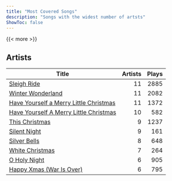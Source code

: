```yaml
---
title: "Most Covered Songs"
description: "Songs with the widest number of artsts"
ShowToc: false
---
```


{{< more >}}

## Artists
Title | Artists | Plays 
----- | ------: | -----: 
[Sleigh Ride](/songs/sleigh-ride) | 11 | 2885
[Winter Wonderland](/songs/winter-wonderland) | 11 | 2082
[Have Yourself a Merry Little Christmas](/songs/have-yourself-a-merry-little-christmas) | 11 | 1372
[Have Yourself A Merry Little Christmas](/songs/have-yourself-a-merry-little-christmas) | 10 | 582
[This Christmas](/songs/this-christmas) | 9 | 1237
[Silent Night](/songs/silent-night) | 9 | 161
[Silver Bells](/songs/silver-bells) | 8 | 648
[White Christmas](/songs/white-christmas) | 7 | 264
[O Holy Night](/songs/o-holy-night) | 6 | 905
[Happy Xmas (War Is Over)](/songs/happy-xmas-war-is-over) | 6 | 795

